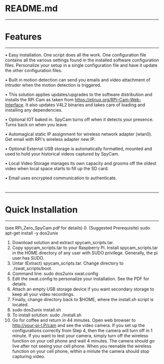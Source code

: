 # README.md
--------------------------------------------------
# Features
--------------------------------------------------
•	Easy installation. One script does all the work. One configuration file contains all the various settings found in the installed software configuration files. Personalize your setup in a single configuration file and have it update the other configuration files.

•	Built in motion detection can send you emails and video attachment of intruder when the motion detection is triggered. 

•	This solution applies updates/upgrades to the software distribution and installs the RPi Cam as taken from https://elinux.org/RPi-Cam-Web-Interface. It also updates V4L2 binaries and takes care of loading and installing any dependencies.

•	Optional IOT baked in. SpyCam turns off when it detects your presence. Turns back on when you leave.

•	Automagical static IP assignment for wireless network adapter (wlan0). Get email with RPi's wireless adapter new IP.

•	Optional External USB storage is automatically formatted, mounted and used to hold your historical videos captured by SpyCam.

•	Local Video Storage manages its own capacity and grooms off the oldest video when local space starts to fill up the SD card.

•	Email uses encrypted communication to authenticate. 

#
--------------------------------------------------
# Quick Installation
--------------------------------------------------
(see RPi_Zero_SpyCam.pdf for details)
0. (Suggested Prerequisite) sudo apt-get install -y dos2unix 
1. Download solution and extract spycam_scripts.tar.
2. Copy spycam_scripts.tar to your Raspberry Pi. Install spycam_scripts.tar in the HOME directory of any user with SUDO privilege. Generally, the pi user has SUDO.
3. Untar (Extract) spycam_scripts.tar. Change directory to ./swat_scripts/boot.
4. Command line: sudo dos2unix swat.config
5. Edit the swat.config to personalize your installation. See the PDF for details.
6. Attach an empty USB storage device if you want secondary storage to keep all your video recordings. 
7. Finally, change directory back to $HOME, where the install.sh script is located.
8. sudo dos2unix install.sh
9. To install solution: sudo ./install.sh 
10. Go for coffee and return in 44 minutes. Open web browser to http://your-pi-I.P/cam and see the video camera. If you set up the configurations correctly from Step 4, then the camera will turn off in 1 minute. If you want to test your camera, simply turn off the wireless function on your cell phone and wait 4 minutes. The camera should go live after not seeing your cell phone. When you reenable the wireless function on your cell phone, within a minute the camera should stop capturing video.
